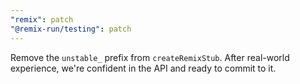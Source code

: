 ```yaml
---
"remix": patch
"@remix-run/testing": patch
---
```


Remove the `unstable_` prefix from `createRemixStub`. After real-world experience, we're confident in the API and ready to commit to it.
